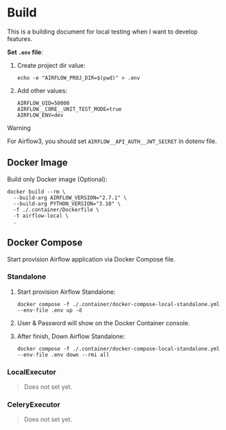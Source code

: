 # Build

This is a building document for local testing when I want to develop features.

**Set `.env` file**:

1. Create project dir value:

    ```shell
    echo -e "AIRFLOW_PROJ_DIR=$(pwd)" > .env
    ```

2. Add other values:

    ```dotenv
    AIRFLOW_UID=50000
    AIRFLOW__CORE__UNIT_TEST_MODE=true
    AIRFLOW_ENV=dev
    ```

> [!WARNING]
> For Airflow3, you should set `AIRFLOW__API_AUTH__JWT_SECRET` in dotenv file.

## Docker Image

Build only Docker image (Optional):

```shell
docker build --rm \
  --build-arg AIRFLOW_VERSION="2.7.1" \
  --build-arg PYTHON_VERSION="3.10" \
  -f ./.container/Dockerfile \
  -t airflow-local \
  .
```

## Docker Compose

Start provision Airflow application via Docker Compose file.

### Standalone

1. Start provision Airflow Standalone:

    ```shell
    docker compose -f ./.container/docker-compose-local-standalone.yml --env-file .env up -d
    ```

2. User & Password will show on the Docker Container console.

3. After finish, Down Airflow Standalone:

    ```shell
    docker compose -f ./.container/docker-compose-local-standalone.yml --env-file .env down --rmi all
    ```

### LocalExecutor

> Does not set yet.

### CeleryExecutor

> Does not set yet.
